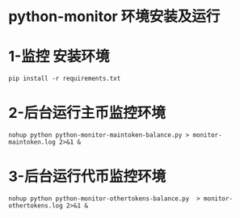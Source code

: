 # python-monitor 环境安装及运行
# 1-监控 安装环境
```
pip install -r requirements.txt
```

# 2-后台运行主币监控环境
```
nohup python python-monitor-maintoken-balance.py > monitor-maintoken.log 2>&1 &
```
# 3-后台运行代币监控环境
```
nohup python python-monitor-othertokens-balance.py  > monitor-othertokens.log 2>&1 &
```
